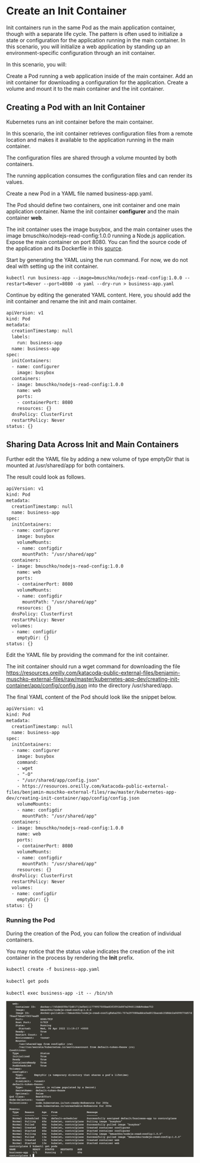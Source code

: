 # Create an Init Container

Init containers run in the same Pod as the main application container, though with a separate life cycle. The pattern is often used to initialize a state or configuration for the application running in the main container. In this scenario, you will initialize a web application by standing up an environment-specific configuration through an init container.

In this scenario, you will:

Create a Pod running a web application inside of the main container.
Add an init container for downloading a configuration for the application.
Create a volume and mount it to the main container and the init container.

## Creating a Pod with an Init Container

Kubernetes runs an init container before the main container. 

In this scenario, the init container retrieves configuration files from a remote location and makes it available to the application running in the main container. 

The configuration files are shared through a volume mounted by both containers. 

The running application consumes the configuration files and can render its values.

Create a new Pod in a YAML file named business-app.yaml.

The Pod should define two containers, one init container and one main application container. Name the init container <b>configurer</b> and the main container <b>web</b>. 

The init container uses the image busybox, and the main container uses the image bmuschko/nodejs-read-config:1.0.0 running a Node.js application. Expose the main container on port 8080. You can find the source code of the application and its Dockerfile in this [source](https://resources.oreilly.com/katacoda-public-external-files/benjamin-muschko-external-files/tree/master/kubernetes-app-dev/creating-init-container/app/web).

Start by generating the YAML using the run command. For now, we do not deal with setting up the init container.

```
kubectl run business-app --image=bmuschko/nodejs-read-config:1.0.0 --restart=Never --port=8080 -o yaml --dry-run > business-app.yaml
```

Continue by editing the generated YAML content. Here, you should add the init container and rename the init and main container.

```
apiVersion: v1
kind: Pod
metadata:
  creationTimestamp: null
  labels:
    run: business-app
  name: business-app
spec:
  initContainers:
  - name: configurer
    image: busybox
  containers:
  - image: bmuschko/nodejs-read-config:1.0.0
    name: web
    ports:
    - containerPort: 8080
    resources: {}
  dnsPolicy: ClusterFirst
  restartPolicy: Never
status: {}
```

## Sharing Data Across Init and Main Containers

Further edit the YAML file by adding a new volume of type emptyDir that is mounted at /usr/shared/app for both containers. 

The result could look as follows.

```
apiVersion: v1
kind: Pod
metadata:
  creationTimestamp: null
  name: business-app
spec:
  initContainers:
  - name: configurer
    image: busybox
    volumeMounts:
    - name: configdir
      mountPath: "/usr/shared/app"
  containers:
  - image: bmuschko/nodejs-read-config:1.0.0
    name: web
    ports:
    - containerPort: 8080
    volumeMounts:
    - name: configdir
      mountPath: "/usr/shared/app"
    resources: {}
  dnsPolicy: ClusterFirst
  restartPolicy: Never
  volumes:
  - name: configdir
    emptyDir: {}
status: {}
```

Edit the YAML file by providing the command for the init container. 

The init container should run a wget command for downloading the file https://resources.oreilly.com/katacoda-public-external-files/benjamin-muschko-external-files/raw/master/kubernetes-app-dev/creating-init-container/app/config/config.json into the directory /usr/shared/app. 

The final YAML content of the Pod should look like the snippet below.

```aidl
apiVersion: v1
kind: Pod
metadata:
  creationTimestamp: null
  name: business-app
spec:
  initContainers:
  - name: configurer
    image: busybox
    command:
    - wget
    - "-O"
    - "/usr/shared/app/config.json"
    - https://resources.oreilly.com/katacoda-public-external-files/benjamin-muschko-external-files/raw/master/kubernetes-app-dev/creating-init-container/app/config/config.json
    volumeMounts:
    - name: configdir
      mountPath: "/usr/shared/app"
  containers:
  - image: bmuschko/nodejs-read-config:1.0.0
    name: web
    ports:
    - containerPort: 8080
    volumeMounts:
    - name: configdir
      mountPath: "/usr/shared/app"
    resources: {}
  dnsPolicy: ClusterFirst
  restartPolicy: Never
  volumes:
  - name: configdir
    emptyDir: {}
status: {}
```

### Running the Pod
During the creation of the Pod, you can follow the creation of individual containers. 

You may notice that the status value indicates the creation of the init container in the process by rendering the <b>Init</b> prefix.

```
kubectl create -f business-app.yaml

kubectl get pods

kubectl exec business-app -it -- /bin/sh
```

![multicontainer.png](initcontainer/multicontainer.png)

